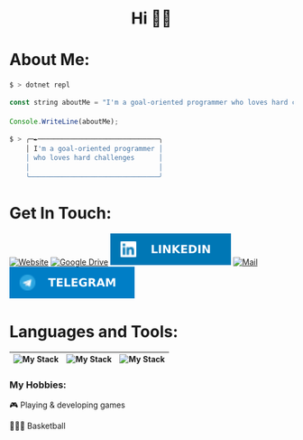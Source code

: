 <h1 float="left" align="center">Hi 👋🏿</h1>

# About Me:
```sh
$ > dotnet repl
```

```js
const string aboutMe = "I'm a goal-oriented programmer who loves hard challenges";

Console.WriteLine(aboutMe);
```

```sh
$ > ╭─✒──────────────────────────────╮
    │ I'm a goal-oriented programmer │
    │ who loves hard challenges      │
    │                                │
    ╰────────────────────────────────╯
```

# Get In Touch:
<p align="left">

  <a href="https://cherrynik.github.io">![Website](https://img.shields.io/badge/Website-000000?style=for-the-badge&logo=esri&logoColor=white)</a>
  <a href="https://docs.google.com/document/d/1XSApzTAeKgkyCfpn1TcQdJafSIK0tMc2/edit?usp=sharing&ouid=112663055965527788195&rtpof=true&sd=true">![Google Drive](https://img.shields.io/badge/CV-4285F4?style=for-the-badge&logo=googledrive&logoColor=white)</a>
  <a href="https://linkedin.com/in/cherrynik"><img src="./social-icons/icon-linkedin.svg"></a>
  <a href="mailto:me@cherrynik.ru">![Mail](https://img.shields.io/badge/Email-%23EA4335.svg?style=for-the-badge&logo=gmail&logoColor=white)</a>
  <a href="https://t.me/cherrynik"><img src="./social-icons/icon-telegram.svg"></a>

</p>

# Languages and Tools:

| ![My Stack](https://skillicons.dev/icons?i=cs) | ![My Stack](https://skillicons.dev/icons?i=ts) | ![My Stack](https://skillicons.dev/icons?i=nodejs)
| :--------------------------------------------: | :--------------------------------------------: | :--------------------------------------------: |


### My Hobbies:
🎮 Playing & developing games

⛹🏿‍♂️ Basketball
